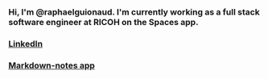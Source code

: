 ### Hi, I'm @raphaelguionaud. I'm currently working as a full stack software engineer at RICOH on the Spaces app.
### [LinkedIn](https://www.linkedin.com/in/raphael-guionaud-70b595232/)
### [Markdown-notes app](https://www.markdown-notes.net)

